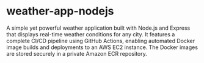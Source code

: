 # weather-app-nodejs
A simple yet powerful weather application built with Node.js and Express that displays real-time weather conditions for any city. It features a complete CI/CD pipeline using GitHub Actions, enabling automated Docker image builds and deployments to an AWS EC2 instance. The Docker images are stored securely in a private Amazon ECR repository.
